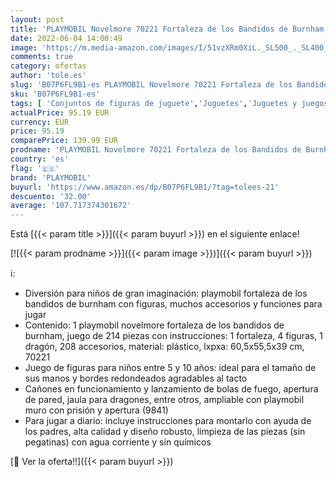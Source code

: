 ```yaml
---
layout: post
title: 'PLAYMOBIL Novelmore 70221 Fortaleza de los Bandidos de Burnham  A partir de 5 años'
date: 2022-06-04 14:00:49
image: 'https://m.media-amazon.com/images/I/51vzXRm0XiL._SL500_._SL400_.jpg'
comments: true
category: ofertas
author: 'tole.es'
slug: 'B07P6FL9B1-es PLAYMOBIL Novelmore 70221 Fortaleza de los Bandidos de...'
sku: 'B07P6FL9B1-es'
tags: [ 'Conjuntos de figuras de juguete','Juguetes','Juguetes y juegos','Muñecos y figuras','playmobil','🇪🇸', ]
actualPrice: 95.19 EUR
currency: EUR
price: 95.19
comparePrice: 139.99 EUR
prodname: 'PLAYMOBIL Novelmore 70221 Fortaleza de los Bandidos de Burnham  A partir de 5 años'
country: 'es'
flag: '🇪🇸'
brand: 'PLAYMOBIL'
buyurl: 'https://www.amazon.es/dp/B07P6FL9B1/?tag=tolees-21'
descuento: '32.00'
average: '107.717374301672'
---
```


Está [{{< param title >}}]({{< param buyurl >}}) en el siguiente enlace!

[![{{< param prodname >}}]({{< param image >}})]({{< param buyurl >}})

ℹ️:

- Diversión para niños de gran imaginación: playmobil fortaleza de los bandidos de burnham con figuras, muchos accesorios y funciones para jugar
- Contenido: 1 playmobil novelmore fortaleza de los bandidos de burnham, juego de 214 piezas con instrucciones: 1 fortaleza, 4 figuras, 1 dragón, 208 accesorios, material: plástico, lxpxa: 60,5x55,5x39 cm, 70221
- Juego de figuras para niños entre 5 y 10 años: ideal para el tamaño de sus manos y bordes redondeados agradables al tacto
- Cañones en funcionamiento y lanzamiento de bolas de fuego, apertura de pared, jaula para dragones, entre otros, ampliable con playmobil muro con prisión y apertura (9841)
- Para jugar a diario: incluye instrucciones para montarlo con ayuda de los padres, alta calidad y diseño robusto, limpieza de las piezas (sin pegatinas) con agua corriente y sin químicos

[🛒 Ver la oferta!!]({{< param buyurl >}})
